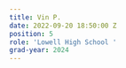 ```yaml
---
title: Vin P.
date: 2022-09-20 18:50:00 Z
position: 5
role: 'Lowell High School '
grad-year: 2024
---
```


